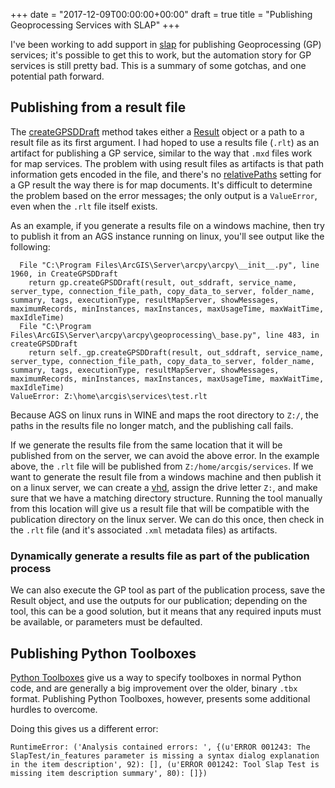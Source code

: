 +++
date = "2017-12-09T00:00:00+00:00"
draft = true
title = "Publishing Geoprocessing Services with SLAP"
+++

I've been working to add support in [slap](https://github.com/lobsteropteryx/slap) for publishing Geoprocessing (GP) services; it's possible to get this to work, but the automation story for GP services is still pretty bad.  This is a summary of some gotchas, and one potential path forward.

## Publishing from a result file

The [createGPSDDraft](http://pro.arcgis.com/en/pro-app/arcpy/functions/creategpsddraft.htm) method takes either a [Result](http://pro.arcgis.com/en/pro-app/arcpy/classes/result.htm) object or a path to a result file as its first argument.  I had hoped to use a results file (`.rlt`) as an artifact for publishing a GP service, similar to the way that `.mxd` files work for map services.  The problem with using result files as artifacts is that path information gets encoded in the file, and there's no [relativePaths](http://desktop.arcgis.com/en/arcmap/10.3/analyze/arcpy-mapping/mapdocument-class.htm) setting for a GP result the way there is for map documents.  It's difficult to determine the problem based on the error messages; the only output is a `ValueError`, even when the `.rlt` file itself exists.

As an example, if you generate a results file on a windows machine, then try to publish it from an AGS instance running on linux, you'll see output like the following:

```
  File "C:\Program Files\ArcGIS\Server\arcpy\arcpy\__init__.py", line 1960, in CreateGPSDDraft
    return gp.createGPSDDraft(result, out_sddraft, service_name, server_type, connection_file_path, copy_data_to_server, folder_name, summary, tags, executionType, resultMapServer, showMessages, maximumRecords, minInstances, maxInstances, maxUsageTime, maxWaitTime, maxIdleTime)
  File "C:\Program Files\ArcGIS\Server\arcpy\arcpy\geoprocessing\_base.py", line 483, in createGPSDDraft
    return self._gp.createGPSDDraft(result, out_sddraft, service_name, server_type, connection_file_path, copy_data_to_server, folder_name, summary, tags, executionType, resultMapServer, showMessages, maximumRecords, minInstances, maxInstances, maxUsageTime, maxWaitTime, maxIdleTime)
ValueError: Z:\home\arcgis\services\test.rlt
```

Because AGS on linux runs in WINE and maps the root directory to `Z:/`, the paths in the results file no longer match, and the publishing call fails.

If we generate the results file from the same location that it will be published from on the server, we can avoid the above error.  In the example above, the `.rlt` file will be published from `Z:/home/arcgis/services`.  If we want to generate the result file from a windows machine and then publish it on a linux server, we can create a [vhd](https://technet.microsoft.com/en-us/library/gg318052(v=ws.10).aspx), assign the drive letter `Z:`, and make sure that we have a matching directory structure.  Running the tool manually from this location will give us a result file that will be compatible with the publication directory on the linux server.  We can do this once, then check in the `.rlt` file (and it's associated `.xml` metadata files) as artifacts.

### Dynamically generate a results file as part of the publication process

We can also execute the GP tool as part of the publication process, save the Result object,  and use the outputs for our publication; depending on the tool, this can be a good solution, but it means that any required inputs must be available, or parameters must be defaulted.

## Publishing Python Toolboxes

[Python Toolboxes](http://pro.arcgis.com/en/pro-app/arcpy/geoprocessing_and_python/creating-a-new-python-toolbox.htm) give us a way to specify toolboxes in normal Python code, and are generally a big improvement over the older, binary `.tbx` format.  Publishing Python Toolboxes, however, presents some additional hurdles to overcome.



Doing this gives us a different error:

```
RuntimeError: ('Analysis contained errors: ', {(u'ERROR 001243: The SlapTest/in_features parameter is missing a syntax dialog explanation in the item description', 92): [], (u'ERROR 001242: Tool Slap Test is missing item description summary', 80): []})
```




